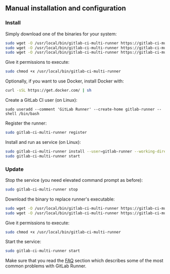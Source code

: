 ## Manual installation and configuration

### Install

Simply download one of the binaries for your system:

```bash
sudo wget -O /usr/local/bin/gitlab-ci-multi-runner https://gitlab-ci-multi-runner-downloads.s3.amazonaws.com/latest/binaries/gitlab-ci-multi-runner-linux-386
sudo wget -O /usr/local/bin/gitlab-ci-multi-runner https://gitlab-ci-multi-runner-downloads.s3.amazonaws.com/latest/binaries/gitlab-ci-multi-runner-linux-amd64
sudo wget -O /usr/local/bin/gitlab-ci-multi-runner https://gitlab-ci-multi-runner-downloads.s3.amazonaws.com/latest/binaries/gitlab-ci-multi-runner-linux-arm
```

Give it permissions to execute:

```bash
sudo chmod +x /usr/local/bin/gitlab-ci-multi-runner
```

Optionally, if you want to use Docker, install Docker with:

```bash
curl -sSL https://get.docker.com/ | sh
```

Create a GitLab CI user (on Linux):

```
sudo useradd --comment 'GitLab Runner' --create-home gitlab-runner --shell /bin/bash
```

Register the runner:

```bash
sudo gitlab-ci-multi-runner register
```

Install and run as service (on Linux):
```bash
sudo gitlab-ci-multi-runner install --user=gitlab-runner --working-directory=/home/gitlab-runner
sudo gitlab-ci-multi-runner start
```

### Update

Stop the service (you need elevated command prompt as before):

```bash
sudo gitlab-ci-multi-runner stop
```

Download the binary to replace runner's executable:

```bash
sudo wget -O /usr/local/bin/gitlab-ci-multi-runner https://gitlab-ci-multi-runner-downloads.s3.amazonaws.com/latest/binaries/gitlab-ci-multi-runner-linux-386
sudo wget -O /usr/local/bin/gitlab-ci-multi-runner https://gitlab-ci-multi-runner-downloads.s3.amazonaws.com/latest/binaries/gitlab-ci-multi-runner-linux-amd64
```

Give it permissions to execute:

```bash
sudo chmod +x /usr/local/bin/gitlab-ci-multi-runner
```

Start the service:

```bash
sudo gitlab-ci-multi-runner start
```

Make sure that you read the [FAQ](../faq/README.md) section which describes
some of the most common problems with GitLab Runner.
